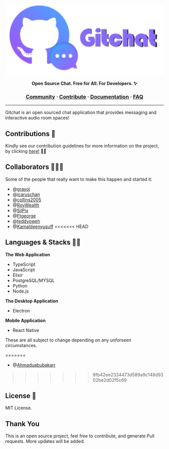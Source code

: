 <a href="https://gitchat.app"><p align="center">
<img width="500" src="Gitchat.png"/>
</a>
<p align="center">
<b>Open Source Chat. Free for All. For Developers. ✨</b>
</p>

<h3 align="center">
  <a href="">Community</a>
  <span> · </span>
  <a href="">Contribute</a>
  <span> · </span>
  <a href="">Documentation</a>
  <span> · </span>
  <a href="">FAQ</a>
</h3>

---

Gitchat is an open sourced chat application that provides messaging and interactive audio room spaces!

## Contributions 🎯

Kindly see our contribution guidelines for more information on the project, by clicking <a href="https://github.com/">here!</a> 🐱‍🏍

## Collaborators 👨‍👧‍👧

Some of the people that really want to make this happen and started it:

- @<a href="https://github.com/">grayoj</a>
- @<a href="https://github.com/">icaruschan</a>
- @<a href="https://github.com/">collins2005</a>
- @<a href="https://github.com/">RoyWealth</a>
- @<a href="https://github.com/">SilPix</a>
- @<a href="https://github.com/">Ftgeorge</a>
- @<a href="https://github.com/">teddyoweh</a>
- @<a href="https://github.com/">Kamaldeenyusuff</a>
<<<<<<< HEAD

## Languages & Stacks 🐱‍🏍

<strong>The Web Application</strong>
- TypeScript
- JavaScript
- Elixir
- PostgreSQL/MYSQL
- Python
- Node.js

<strong>The Desktop Application</strong>
- Electron

<strong>Mobile Application</strong>
- React Native

These are all subject to change depending on any unforseen circumstances. 


=======
- @<a href="https://github.com/">Ahmaduabubakarr</a>
	
>>>>>>> 8fb42ee2334473d589a9c148d9302be2d02f5c69
## License 🔑

MIT License.

## Thank You

This is an open source project, feel free to contribute, and generate Pull requests. More updates will be added.
